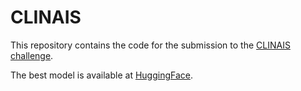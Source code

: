 # CLINAIS

This repository contains the code for the submission to the [CLINAIS challenge](https://ixa2.si.ehu.eus/clinais/).

The best model is available at [HuggingFace]([https://huggingface.co/joheras/longformer-base-4096-bne-es-finetuned-clinais](https://huggingface.co/joheras/longformer-base-4096-bne-es-finetuned)).
